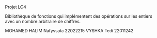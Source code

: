 Projet LC4

Bibliothèque de fonctions qui implémentent des opérations
sur les entiers avec un nombre arbitraire de chiffres.


MOHAMED HALIM Nafyssata 22022215
VYSHKA Tedi 22011242
